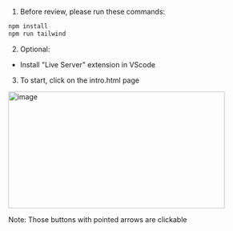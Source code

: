 1) Before review, please run these commands:

```bash
npm install
npm run tailwind
```

2) Optional: 
- Install "Live Server" extension in VScode

3) To start, click on the intro.html page 

<img width="432" height="233" alt="image" src="https://github.com/user-attachments/assets/eac4d641-b2f1-47c9-a75b-dcb9ad3bcba2" />

Note: Those buttons with pointed arrows are clickable
